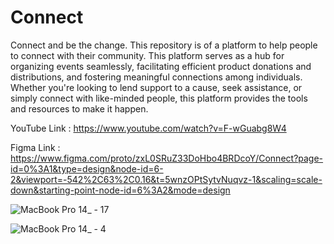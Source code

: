 # Connect
Connect and be the change.
This repository is of a platform to help people to connect with their community. This platform serves as a hub for organizing events seamlessly, facilitating efficient product donations and distributions, and fostering meaningful connections among individuals. Whether you're looking to lend support to a cause, seek assistance, or simply connect with like-minded people, this platform provides the tools and resources to make it happen.

YouTube Link : https://www.youtube.com/watch?v=F-wGuabg8W4

Figma Link : https://www.figma.com/proto/zxL0SRuZ33DoHbo4BRDcoY/Connect?page-id=0%3A1&type=design&node-id=6-2&viewport=-542%2C63%2C0.16&t=5wnzOPtSytvNuqvz-1&scaling=scale-down&starting-point-node-id=6%3A2&mode=design

![MacBook Pro 14_ - 17](https://github.com/ShivamRani/Connect/assets/83000202/eb662a32-64ad-4967-97c1-6c17142e17d1) 

![MacBook Pro 14_ - 4](https://github.com/ShivamRani/Connect/assets/83000202/87b629aa-c275-443c-87dd-ef9a7ff6b59d)
